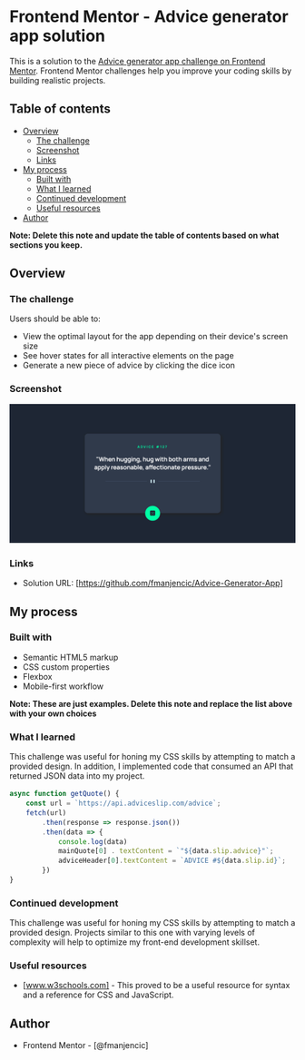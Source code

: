 # Frontend Mentor - Advice generator app solution

This is a solution to the [Advice generator app challenge on Frontend Mentor](https://www.frontendmentor.io/challenges/advice-generator-app-QdUG-13db). Frontend Mentor challenges help you improve your coding skills by building realistic projects.

## Table of contents

- [Overview](#overview)
  - [The challenge](#the-challenge)
  - [Screenshot](#screenshot)
  - [Links](#links)
- [My process](#my-process)
  - [Built with](#built-with)
  - [What I learned](#what-i-learned)
  - [Continued development](#continued-development)
  - [Useful resources](#useful-resources)
- [Author](#author)


**Note: Delete this note and update the table of contents based on what sections you keep.**

## Overview

### The challenge

Users should be able to:

- View the optimal layout for the app depending on their device's screen size
- See hover states for all interactive elements on the page
- Generate a new piece of advice by clicking the dice icon

### Screenshot

![](./images/screenshot.jpg)



### Links

- Solution URL: [https://github.com/fmanjencic/Advice-Generator-App]

## My process

### Built with

- Semantic HTML5 markup
- CSS custom properties
- Flexbox
- Mobile-first workflow

**Note: These are just examples. Delete this note and replace the list above with your own choices**

### What I learned

This challenge was useful for honing my CSS skills by attempting to match a provided design. In addition, I implemented code that consumed an API that returned JSON data into my project. 


```js
async function getQuote() {
    const url = `https://api.adviceslip.com/advice`;
    fetch(url)
        .then(response => response.json())
        .then(data => {
            console.log(data)
            mainQuote[0] . textContent = `"${data.slip.advice}"`;
            adviceHeader[0].textContent = `ADVICE #${data.slip.id}`;
        })
}
```


### Continued development

This challenge was useful for honing my CSS skills by attempting to match a provided design. Projects similar to this one with varying levels of complexity will help to optimize my front-end development skillset. 

### Useful resources

- [www.w3schools.com] - This proved to be a useful resource for syntax and a reference for CSS and JavaScript. 

## Author

- Frontend Mentor - [@fmanjencic]




